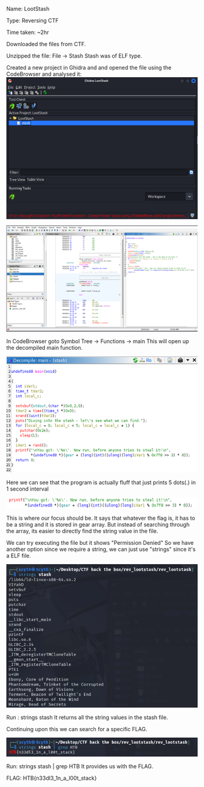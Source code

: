 Name: LootStash

Type: Reversing CTF

Time taken: ~2hr

Downloaded the files from CTF.

Unzipped the file: 
File -> Stash
Stash was of ELF type.

Created a new project in Ghidra and and opened the file using the CodeBrowser and analysed it:
![alt text](image.png)

![alt text](image-1.png)

In CodeBrowser goto Symbol Tree -> Functions -> main
This will open up the decompiled main function.

![alt text](image-2.png)

Here we can see that the program is actually fluff that just prints 5 dots(.) in 1 second interval

![alt text](image-3.png)

This is where our focus should be. It says that whatever the flag is, it has to be a string and it is stored in gear array.
But instead of searching through the array, its easier to directly find the string value in the file.

We can try executing the file but it shows "Permission Denied"
So we have another option since we require a string, we can just use "strings" since it's a ELF file.

![alt text](image-4.png)

Run : strings stash
It returns all the string values in the stash file.

Continuing upon this we can search for a specific FLAG.

![alt text](image-5.png)

Run: strings stash | grep HTB
It provides us with the FLAG.

FLAG: HTB{n33dl3_1n_a_l00t_stack}